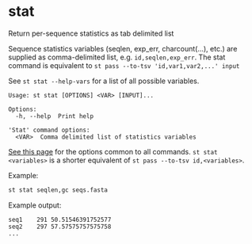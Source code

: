 # stat
Return per-sequence statistics as tab delimited list

Sequence statistics variables (seqlen, exp_err, charcount(...), etc.)
are supplied as comma-delimited list, e.g. `id,seqlen,exp_err`.
The stat command is equivalent to `st pass --to-tsv 'id,var1,var2,...' input`

See `st stat --help-vars` for a list of all possible variables.


```
Usage: st stat [OPTIONS] <VAR> [INPUT]...

Options:
  -h, --help  Print help

'Stat' command options:
  <VAR>  Comma delimited list of statistics variables
```
[See this page](opts.md) for the options common to all commands.
`st stat <variables>` is a shorter equivalent of `st pass --to-tsv id,<variables>`.

Example:

```bash
st stat seqlen,gc seqs.fasta
```

Example output:

```
seq1	291	50.51546391752577
seq2	297	57.57575757575758
...
```

